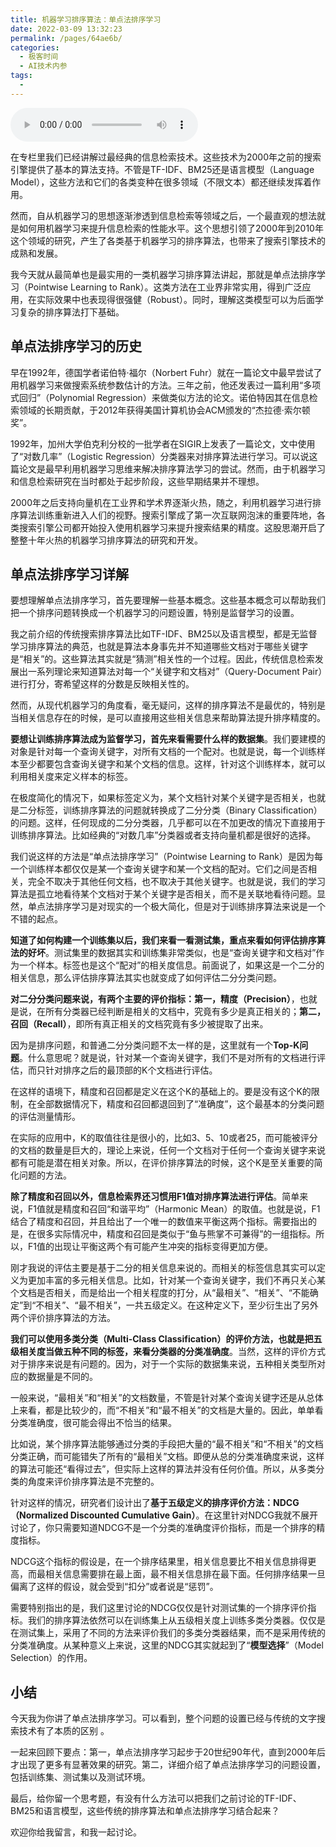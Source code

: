 ```yaml
---
title: 机器学习排序算法：单点法排序学习
date: 2022-03-09 13:32:23
permalink: /pages/64ae6b/
categories:
  - 极客时间
  - AI技术内参
tags:
  - 
---
```

<audio title="034.机器学习排序算法：单点法排序学习" src="https://static001.geekbang.org/resource/audio/45/12/4504a5a0383841059979fa999d4d3d12.mp3" controls="controls"></audio> 
<p>在专栏里我们已经讲解过最经典的信息检索技术。这些技术为2000年之前的搜索引擎提供了基本的算法支持。不管是TF-IDF、BM25还是语言模型（Language Model），这些方法和它们的各类变种在很多领域（不限文本）都还继续发挥着作用。</p>
<p>然而，自从机器学习的思想逐渐渗透到信息检索等领域之后，一个最直观的想法就是如何用机器学习来提升信息检索的性能水平。这个思想引领了2000年到2010年这个领域的研究，产生了各类基于机器学习的排序算法，也带来了搜索引擎技术的成熟和发展。</p>
<p>我今天就从最简单也是最实用的一类机器学习排序算法讲起，那就是单点法排序学习（Pointwise Learning to Rank）。这类方法在工业界非常实用，得到广泛应用，在实际效果中也表现得很强健（Robust）。同时，理解这类模型可以为后面学习复杂的排序算法打下基础。</p>
<h2>单点法排序学习的历史</h2>
<p>早在1992年，德国学者诺伯特·福尔（Norbert Fuhr）就在一篇论文中最早尝试了用机器学习来做搜索系统参数估计的方法。三年之前，他还发表过一篇利用“多项式回归”（Polynomial Regression）来做类似方法的论文。诺伯特因其在信息检索领域的长期贡献，于2012年获得美国计算机协会ACM颁发的“杰拉德·索尔顿奖”。</p>
<p>1992年，加州大学伯克利分校的一批学者在SIGIR上发表了一篇论文，文中使用了“对数几率”（Logistic Regression）分类器来对排序算法进行学习。可以说这篇论文是最早利用机器学习思维来解决排序算法学习的尝试。然而，由于机器学习和信息检索研究在当时都处于起步阶段，这些早期结果并不理想。</p>
<p>2000年之后支持向量机在工业界和学术界逐渐火热，随之，利用机器学习进行排序算法训练重新进入人们的视野。搜索引擎成了第一次互联网泡沫的重要阵地，各类搜索引擎公司都开始投入使用机器学习来提升搜索结果的精度。这股思潮开启了整整十年火热的机器学习排序算法的研究和开发。</p>
<h2>单点法排序学习详解</h2>
<p>要想理解单点法排序学习，首先要理解一些基本概念。这些基本概念可以帮助我们把一个排序问题转换成一个机器学习的问题设置，特别是监督学习的设置。</p>
<p>我之前介绍的传统搜索排序算法比如TF-IDF、BM25以及语言模型，都是无监督学习排序算法的典范，也就是算法本身事先并不知道哪些文档对于哪些关键字是“相关”的。这些算法其实就是“猜测”相关性的一个过程。因此，传统信息检索发展出一系列理论来知道算法对每一个“关键字和文档对”（Query-Document Pair）进行打分，寄希望这样的分数是反映相关性的。</p>
<p>然而，从现代机器学习的角度看，毫无疑问，这样的排序算法不是最优的，特别是当相关信息存在的时候，是可以直接用这些相关信息来帮助算法提升排序精度的。</p>
<p><strong>要想让训练排序算法成为监督学习，首先来看需要什么样的数据集</strong>。我们要建模的对象是针对每一个查询关键字，对所有文档的一个配对。也就是说，每一个训练样本至少都要包含查询关键字和某个文档的信息。这样，针对这个训练样本，就可以利用相关度来定义样本的标签。</p>
<!-- [[[read_end]]] -->
<p>在极度简化的情况下，如果标签定义为，某个文档针对某个关键字是否相关，也就是二分标签，训练排序算法的问题就转换成了二分分类（Binary Classification）的问题。这样，任何现成的二分分类器，几乎都可以在不加更改的情况下直接用于训练排序算法。比如经典的“对数几率”分类器或者支持向量机都是很好的选择。</p>
<p>我们说这样的方法是“单点法排序学习”（Pointwise Learning to Rank）是因为每一个训练样本都仅仅是某一个查询关键字和某一个文档的配对。它们之间是否相关，完全不取决于其他任何文档，也不取决于其他关键字。也就是说，我们的学习算法是孤立地看待某个文档对于某个关键字是否相关，而不是关联地看待问题。显然，单点法排序学习是对现实的一个极大简化，但是对于训练排序算法来说是一个不错的起点。</p>
<p><strong>知道了如何构建一个训练集以后，我们来看一看测试集，重点来看如何评估排序算法的好坏</strong>。测试集里的数据其实和训练集非常类似，也是“查询关键字和文档对”作为一个样本。标签也是这个“配对”的相关度信息。前面说了，如果这是一个二分的相关信息，那么评估排序算法其实也就变成了如何评估二分分类问题。</p>
<p><strong>对二分分类问题来说，有两个主要的评价指标：第一，精度（Precision）</strong>，也就是说，在所有分类器已经判断是相关的文档中，究竟有多少是真正相关的；<strong>第二，召回（Recall）</strong>，即所有真正相关的文档究竟有多少被提取了出来。</p>
<p>因为是排序问题，和普通二分分类问题不太一样的是，这里就有一个<strong>Top-K问题</strong>。什么意思呢？就是说，针对某一个查询关键字，我们不是对所有的文档进行评估，而只针对排序之后的最顶部的K个文档进行评估。</p>
<p>在这样的语境下，精度和召回都是定义在这个K的基础上的。要是没有这个K的限制，在全部数据情况下，精度和召回都退回到了“准确度”，这个最基本的分类问题的评估测量情形。</p>
<p>在实际的应用中，K的取值往往是很小的，比如3、5、10或者25，而可能被评分的文档的数量是巨大的，理论上来说，任何一个文档对于任何一个查询关键字来说都有可能是潜在相关对象。所以，在评价排序算法的时候，这个K是至关重要的简化问题的方法。</p>
<p><strong>除了精度和召回以外，信息检索界还习惯用F1值对排序算法进行评估</strong>。简单来说，F1值就是精度和召回“和谐平均”（Harmonic Mean）的取值。也就是说，F1结合了精度和召回，并且给出了一个唯一的数值来平衡这两个指标。需要指出的是，在很多实际情况中，精度和召回是类似于“鱼与熊掌不可兼得”的一组指标。所以，F1值的出现让平衡这两个有可能产生冲突的指标变得更加方便。</p>
<p>刚才我说的评估主要是基于二分的相关信息来说的。而相关的标签信息其实可以定义为更加丰富的多元相关信息。比如，针对某一个查询关键字，我们不再只关心某个文档是否相关，而是给出一个相关程度的打分，从“最相关”、“相关”、“不能确定”到“不相关”、“最不相关”，一共五级定义。在这种定义下，至少衍生出了另外两个评价排序算法的方法。</p>
<p><strong>我们可以使用多类分类（Multi-Class Classification）的评价方法，也就是把五级相关度当做五种不同的标签，来看分类器的分类准确度</strong>。当然，这样的评价方式对于排序来说是有问题的。因为，对于一个实际的数据集来说，五种相关类型所对应的数据量是不同的。</p>
<p>一般来说，“最相关”和“相关”的文档数量，不管是针对某个查询关键字还是从总体上来看，都是比较少的，而“不相关”和“最不相关”的文档是大量的。因此，单单看分类准确度，很可能会得出不恰当的结果。</p>
<p>比如说，某个排序算法能够通过分类的手段把大量的“最不相关”和“不相关”的文档分类正确，而可能错失了所有的“最相关”文档。即便从总的分类准确度来说，这样的算法可能还“看得过去”，但实际上这样的算法并没有任何价值。所以，从多类分类的角度来评价排序算法是不完整的。</p>
<p>针对这样的情况，研究者们设计出了<strong>基于五级定义的排序评价方法：NDCG（Normalized Discounted Cumulative Gain）</strong>。在这里针对NDCG我就不展开讨论了，你只需要知道NDCG不是一个分类的准确度评价指标，而是一个排序的精度指标。</p>
<p>NDCG这个指标的假设是，在一个排序结果里，相关信息要比不相关信息排得更高，而最相关信息需要排在最上面，最不相关信息排在最下面。任何排序结果一旦偏离了这样的假设，就会受到“扣分”或者说是“惩罚”。</p>
<p>需要特别指出的是，我们这里讨论的NDCG仅仅是针对测试集的一个排序评价指标。我们的排序算法依然可以在训练集上从五级相关度上训练多类分类器。仅仅是在测试集上，采用了不同的方法来评价我们的多类分类器结果，而不是采用传统的分类准确度。从某种意义上来说，这里的NDCG其实就起到了“<strong>模型选择</strong>”（Model Selection）的作用。</p>
<h2>小结</h2>
<p>今天我为你讲了单点法排序学习。可以看到，整个问题的设置已经与传统的文字搜索技术有了本质的区别 。</p>
<p>一起来回顾下要点：第一，单点法排序学习起步于20世纪90年代，直到2000年后才出现了更多有显著效果的研究。第二，详细介绍了单点法排序学习的问题设置，包括训练集、测试集以及测试环境。</p>
<p>最后，给你留一个思考题，有没有什么方法可以把我们之前讨论的TF-IDF、BM25和语言模型，这些传统的排序算法和单点法排序学习结合起来？</p>
<p>欢迎你给我留言，和我一起讨论。</p>
<p></p>
